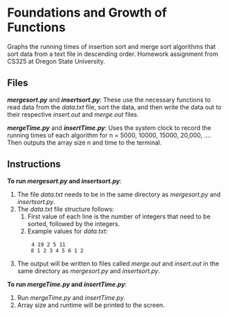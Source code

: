 # Foundations and Growth of Functions #

Graphs the running times of insertion sort and merge sort algorithms that sort data from a text file in descending order. Homework assignment from CS325 at Oregon State University.

## Files ##

***mergesort.py*** and ***insertsort.py***: These use the necessary functions to read data from the *data.txt* file, sort the data, and then write the data out to their respective *insert.out* and *merge.out* files.

***mergeTime.py*** and ***insertTime.py***: Uses the system clock to record the running times of each algorithm for n = 5000, 10000, 15000, 20,000, …. Then outputs the array size n and time to the terminal.

## Instructions ##
**To run *mergesort.py* and *insertsort.py***:
1. The file *data.txt* needs to be in the same directory as *mergesort.py* and *insertsort.py*.
2. The *data.txt* file structure follows:
    1. First value of each line is the number of integers that need to be sorted, followed by the integers.
    2. Example values for *data.txt*:
        <pre>
        <code>4 19 2 5 11
        8 1 2 3 4 5 6 1 2</code></pre>
3. The output will be written to files called *merge.out* and *insert.out* in the same directory as *mergesort.py* and *insertsort.py*.

**To run *mergeTime.py* and *insertTime.py***:
1. Run *mergeTime.py* and *insertTime.py*.
2. Array size and runtime will be printed to the screen.
